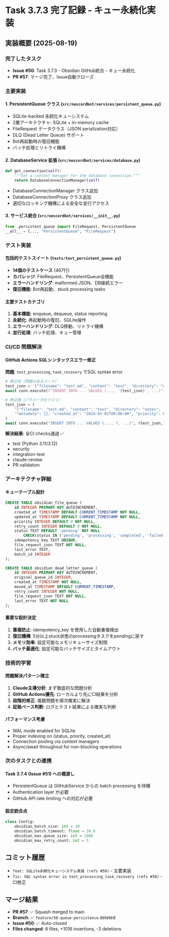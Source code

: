 # Task 3.7.3 完了記録 - キュー永続化実装

## 実装概要 (2025-08-19)

### 完了したタスク
- **Issue #50**: Task 3.7.3 - Obsidian GitHub統合 - キュー永続化
- **PR #57**: マージ完了、Issue自動クローズ

### 主要実装

#### 1. PersistentQueue クラス (`src/nescordbot/services/persistent_queue.py`)
- SQLite-backed 永続化キューシステム
- 2層アーキテクチャ: SQLite + in-memory cache
- FileRequest データクラス（JSON serialization対応）
- DLQ (Dead Letter Queue) サポート
- Bot再起動時の復旧機能
- バッチ処理とリトライ機構

#### 2. DatabaseService 拡張 (`src/nescordbot/services/database.py`)
```python
def get_connection(self):
    """Get a context manager for the database connection."""
    return DatabaseConnectionManager(self)
```
- DatabaseConnectionManager クラス追加
- DatabaseConnectionProxy クラス追加
- 適切なロッキング機構による安全な並行アクセス

#### 3. サービス統合 (`src/nescordbot/services/__init__.py`)
```python
from .persistent_queue import FileRequest, PersistentQueue
__all__ = [..., "PersistentQueue", "FileRequest"]
```

### テスト実装

#### 包括的テストスイート (`tests/test_persistent_queue.py`)
- **14個のテストケース** (467行)
- **カバレッジ**: FileRequest、PersistentQueue全機能
- **エラーハンドリング**: malformed JSON、DB接続エラー
- **復旧機能**: Bot再起動、stuck processing tasks

#### 主要テストカテゴリ
1. **基本機能**: enqueue, dequeue, status reporting
2. **永続化**: 再起動時の復旧、SQLite操作
3. **エラーハンドリング**: DLQ移動、リトライ機構
4. **並行処理**: バッチ処理、キュー管理

### CI/CD 問題解決

#### GitHub Actions SQLシンタックスエラー修正
**問題**: `test_processing_task_recovery` でSQL syntax error
```python
# 修正前（問題のあるコード）
test_json = '{"filename": "test.md", "content": "test", "directory": "notes", "metadata": {}, "created_at": "2024-01-01T00:00:00", "priority": 0}'
await conn.execute(f"INSERT INTO ... VALUES (..., '{test_json}', ...)")

# 修正後（パラメータ化クエリ）
test_json = (
    '{"filename": "test.md", "content": "test", "directory": "notes", '
    '"metadata": {}, "created_at": "2024-01-01T00:00:00", "priority": 0}'
)
await conn.execute("INSERT INTO ... VALUES (..., ?, ...)", (test_json,))
```

**解決結果**: 全CI checks通過 ✅
- test (Python 3.11/3.12)
- security
- integration-test
- claude-review
- PR validation

### アーキテクチャ詳細

#### キューテーブル設計
```sql
CREATE TABLE obsidian_file_queue (
    id INTEGER PRIMARY KEY AUTOINCREMENT,
    created_at TIMESTAMP DEFAULT CURRENT_TIMESTAMP NOT NULL,
    updated_at TIMESTAMP DEFAULT CURRENT_TIMESTAMP NOT NULL,
    priority INTEGER DEFAULT 0 NOT NULL,
    retry_count INTEGER DEFAULT 0 NOT NULL,
    status TEXT DEFAULT 'pending' NOT NULL
        CHECK(status IN ('pending', 'processing', 'completed', 'failed')),
    idempotency_key TEXT UNIQUE,
    file_request_json TEXT NOT NULL,
    last_error TEXT,
    batch_id INTEGER
);

CREATE TABLE obsidian_dead_letter_queue (
    id INTEGER PRIMARY KEY AUTOINCREMENT,
    original_queue_id INTEGER,
    created_at TIMESTAMP NOT NULL,
    moved_at TIMESTAMP DEFAULT CURRENT_TIMESTAMP,
    retry_count INTEGER NOT NULL,
    file_request_json TEXT NOT NULL,
    last_error TEXT NOT NULL
);
```

#### 重要な設計決定
1. **重複防止**: idempotency_key を使用した自動重複検出
2. **復旧機構**: 5分以上stuck状態のprocessingタスクをpendingに戻す
3. **メモリ効率**: 設定可能なメモリキューサイズ制限
4. **バッチ最適化**: 設定可能なバッチサイズとタイムアウト

### 技術的学習

#### 問題解決パターン確立
1. **Claude主導分析**: まず徹底的な問題分析
2. **GitHub Actions優先**: ローカルより先にCI結果を分析
3. **段階的修正**: 複数問題を順次確実に解決
4. **証拠ベース判断**: ログとテスト結果による確実な判断

#### パフォーマンス考慮
- WAL mode enabled for SQLite
- Proper indexing on (status, priority, created_at)
- Connection pooling via context managers
- Async/await throughout for non-blocking operations

### 次のタスクとの連携

#### Task 3.7.4 (Issue #51) への橋渡し
- PersistentQueue は GitHubService からの batch processing を待機
- Authentication layer が必要
- GitHub API rate limiting への対応が必要

#### 設定統合点
```python
class Config:
    obsidian_batch_size: int = 10
    obsidian_batch_timeout: float = 30.0
    obsidian_max_queue_size: int = 1000
    obsidian_max_retry_count: int = 5
```

## コミット履歴
- `feat: SQLite永続化キューシステム実装 (refs #50)` - 主要実装
- `fix: SQL syntax error in test_processing_task_recovery (refs #50)` - CI修正

## マージ結果
- **PR #57**: ✅ Squash merged to main
- **Branch**: ✅ `feature/50-queue-persistence` deleted
- **Issue #50**: ✅ Auto-closed
- **Files changed**: 6 files, +1016 insertions, -3 deletions
